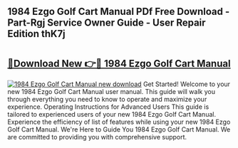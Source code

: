 ## 1984 Ezgo Golf Cart Manual PDf Free Download - Part-Rgj Service Owner Guide - User Repair Edition thK7j

# <h2><a href="http://bc71378.oget.top/?id=1984+Ezgo+Golf+Cart+Manual">🔗Download New 👉🔴 1984 Ezgo Golf Cart Manual</a></h2>

[![1984 Ezgo Golf Cart Manual new download](https://i.imgur.com/5g1atiW.png)](http://bc71378.oget.top/?id=1984+Ezgo+Golf+Cart+Manual)
Get Started! Welcome to your new 1984 Ezgo Golf Cart Manual user manual. This guide will walk you through everything you need to know to operate and maximize your experience. Operating Instructions for Advanced Users This guide is tailored to experienced users of your new 1984 Ezgo Golf Cart Manual. Experience the efficiency of list of features while using your new 1984 Ezgo Golf Cart Manual. We're Here to Guide You 1984 Ezgo Golf Cart Manual. We are committed to providing you with comprehensive support.
